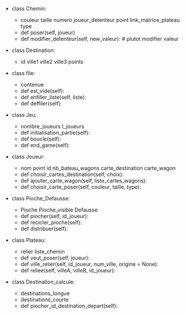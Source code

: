 - class Chemin:
    - couleur  taille numero joueur_detenteur point link_matrice_plateau type
    - def poser(self, joueur)
   -  def modifier_detenteur(self, new_valeur): # plutot modifier valeur

- class Destination:
    - id ville1 ville2 ville3 points

- class file:
    - contenue 
    - def est_vide(self):
    - def enfiller_liste(self, liste):
    - def deffiler(self):

- class Jeu:
    - nombre_joueurs  l_joueurs
    - def initialisation_partie(self):
    - def boucle(self):
    - def end_game(self):

- class Joueur:
    - nom   point   id  nb_bateau_wagons  carte_destination carte_wagon
    - def choisir_cartes_destination(self, choix):
    - def ajouter_carte_wagon(self, liste_cartes_wagons):
    - def choisir_carte_poser(self, couleur, taille, type):
         
- class Pioche_Defausse:
    - Pioche  Pioche_visible  Defausse
    - def piocher(self, id_joueur):
    - def recicler_pioche(self):
    - def distribuer(self):

- class Plateau:
    - relier    liste_chemin
    - def veut_poser(self, joueur):
    - def ville_relier(self, id_joueur, num_ville, origine = None):
    - def reliee(self, villeA, villeB, id_joueur):
- class Destination_calcule:
    - destinations_longue
    - destinations_courte
    - def piocher_id_destination_depart(self):